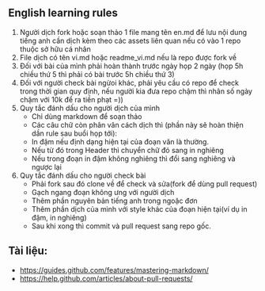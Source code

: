 ## English learning rules

1. Người dịch fork hoặc soạn thảo 1 file mang tên en.md để lưu nội dung tiếng anh cần dịch kèm theo các assets liên quan nếu có vào 1 repo thuộc sở hữu cá nhân
2. File dịch có tên vi.md hoặc readme_vi.md nếu là repo được fork về
3. Đối với bài của mình phải hoàn thành trước ngày họp 2 ngày (họp 5h chiều thứ 5 thì phải có bài trước 5h chiều thứ 3)
4. Đối với người check bài ngừoi khác, phải yêu cầu có repo để check trong thời gian quy định, nếu người kia đưa repo chậm thì nhân số ngày chậm với 10k để ra tiền phạt =))
5. Quy tắc đánh dấu cho người dịch của mình
    - Chỉ dùng markdown để soạn thảo
    - Các câu chữ còn phân vân cách dịch thì (phần này sẽ hoàn thiện dần rule sau buổi họp tới):
    - In đậm nếu định dạng hiện tại của đoạn văn là thường. 
    - Nếu từ đó trong Header thì chuyển chữ đó sang in nghiêng
    - Nếu trong đoạn in đậm không nghiêng thì đổi sang nghiêng và ngược lại
6. Quy tắc đánh dấu cho người check bài 
    - Phải fork sau đó clone về để check và sửa(fork để dùng pull request)
    - Gạch ngang đoạn không ưng với người dịch
    - Thêm phần nguyên bản tiếng anh trong ngoặc đơn
    - Thêm phần dịch của mình với style khác của đoạn hiện tại(ví dụ in đậm, in nghiêng)
    - Sau khi xong thì commit và pull request sang repo gốc.

## Tài liệu: 

- https://guides.github.com/features/mastering-markdown/
- https://help.github.com/articles/about-pull-requests/